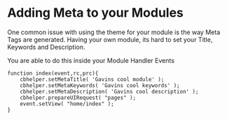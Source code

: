 # Adding Meta to your Modules

One common issue with using the theme for your module is the way Meta Tags are generated. Having your own module, its hard to set your Title, Keywords and Description.

You are able to do this inside your Module Handler Events

```
function index(event,rc,prc){
    cbhelper.setMetaTitle( 'Gavins cool module' );
    cbhelper.setMetaKeywords( 'Gavins cool keywords' );
    cbhelper.setMetaDescription( 'Gavins cool description' );
    cbhelper.prepareUIRequest( "pages" );
    event.setView( "home/index" );
}
```
